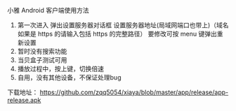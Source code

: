 小雅 Android 客户端使用方法
1. 第一次进入
弹出设置服务器对话框
设置服务器地址(局域网端口也带上)（域名如果是 https 的请输入包括 https 的完整路径）
要修改可按 menu 键弹出重新设置
2. 暂时没有搜索功能
3. 当贝盒子测试可用
4. 播放过程中，按上键，切换倍速
5. 自用，没有其他设备，不保证处理bug


下载地址：
https://github.com/zqq5054/xiaya/blob/master/app/release/app-release.apk
